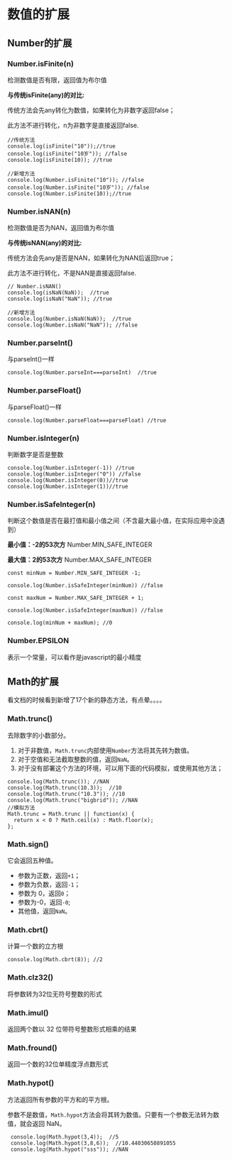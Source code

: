 # 数值的扩展
## Number的扩展

### Number.isFinite(n)

检测数值是否有限，返回值为布尔值

**与传统isFinite(any)的对比:**

传统方法会先any转化为数值，如果转化为非数字返回false；

此方法不进行转化，n为非数字是直接返回false.

```
//传统方法
console.log(isFinite("10"));//true 
console.log(isFinite("10岁")); //false
console.log(isFinite(10)); //true

//新增方法
console.log(Number.isFinite("10")); //false
console.log(Number.isFinite("10岁")); //false
console.log(Number.isFinite(10));//true
```

### Number.isNAN(n)

检测数值是否为NAN，返回值为布尔值

**与传统isNAN(any)的对比:**

传统方法会先any是否是NAN，如果转化为NAN后返回true；

此方法不进行转化，不是NAN是直接返回false.

```
// Number.isNAN()
console.log(isNaN(NaN));  //true
console.log(isNaN("NaN")); //true

//新增方法
console.log(Number.isNaN(NaN));  //true
console.log(Number.isNaN("NaN")); //false
```

### Number.parseInt()

与parselnt()一样

```
console.log(Number.parseInt===parseInt)  //true
```



### Number.parseFloat()

与parseFloat()一样

```
console.log(Number.parseFloat===parseFloat) //true
```

### Number.isInteger(n)

判断数字是否是整数

```
console.log(Number.isInteger(-1)) //true
console.log(Number.isInteger("0")) //false
console.log(Number.isInteger(0))//true
console.log(Number.isInteger(1))//true
```

### Number.isSafeInteger(n)

判断这个数值是否在最打值和最小值之间（不含最大最小值，在实际应用中没遇到）

**最小值：-2的53次方**  Number.MIN_SAFE_INTEGER

**最大值：2的53次方**  Number.MAX_SAFE_INTEGER

```
const minNum = Number.MIN_SAFE_INTEGER -1;

console.log(Number.isSafeInteger(minNum)) //false

const maxNum = Number.MAX_SAFE_INTEGER + 1;

console.log(Number.isSafeInteger(maxNum)) //false

console.log(minNum + maxNum); //0
```



### Number.EPSILON

表示一个常量，可以看作是javascript的最小精度





## Math的扩展

看文档的时候看到新增了17个新的静态方法，有点晕。。。。

### Math.trunc()

去除数字的小数部分。

1. 对于非数值，`Math.trunc`内部使用`Number`方法将其先转为数值。
2. 对于空值和无法截取整数的值，返回`NaN`。
3. 对于没有部署这个方法的环境，可以用下面的代码模拟，或使用其他方法；

```
console.log(Math.trunc()); //NAN 
console.log(Math.trunc(10.3));  //10
console.log(Math.trunc("10.3")); //10
console.log(Math.trunc("bigbrid")); //NAN
//模拟方法
Math.trunc = Math.trunc || function(x) {
  return x < 0 ? Math.ceil(x) : Math.floor(x);
};
```

### Math.sign()

它会返回五种值。

- 参数为正数，返回`+1`；
- 参数为负数，返回`-1`；
- 参数为 0，返回`0`；
- 参数为-0，返回`-0`;
- 其他值，返回`NaN`。

### Math.cbrt()

计算一个数的立方根

```
console.log(Math.cbrt(8)); //2
```

### Math.clz32()

将参数转为32位无符号整数的形式

### Math.imul()

返回两个数以 32 位带符号整数形式相乘的结果

### Math.fround()

返回一个数的32位单精度浮点数形式

### Math.hypot()

方法返回所有参数的平方和的平方根。

参数不是数值，`Math.hypot`方法会将其转为数值。只要有一个参数无法转为数值，就会返回 NaN。

```
 console.log(Math.hypot(3,4));  //5
 console.log(Math.hypot(3,8,6));  //10.44030650891055
 console.log(Math.hypot("sss")); //NAN
```


